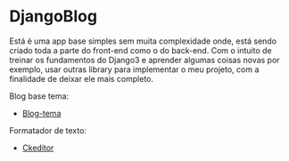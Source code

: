 # DjangoBlog
Está é uma app base simples sem muita complexidade onde, está sendo criado toda a parte do front-end como o do back-end. Com o intuito de treinar os fundamentos do Django3 e aprender algumas coisas novas por exemplo, usar outras library para implementar o meu projeto, com a finalidade de deixar ele mais completo.

Blog base tema:
- [Blog-tema](https://github.com/Pancitopenico/blog-theme)

Formatador de texto:
- [Ckeditor](https://django-ckeditor.readthedocs.io/en/latest/)
